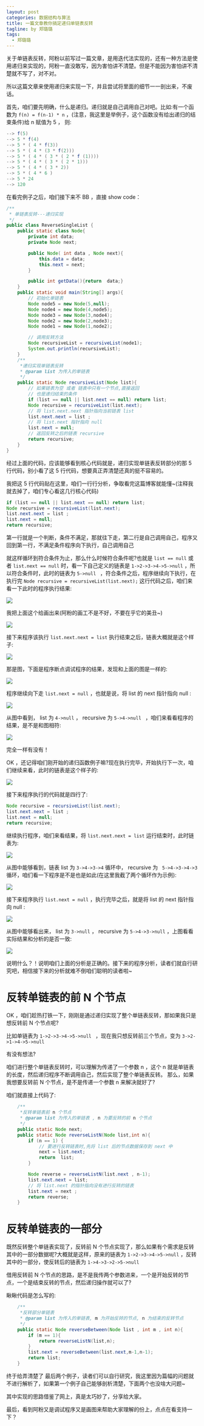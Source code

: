 ```yaml
---
layout: post
categories: 数据结构与算法
title: 一篇文章教你搞定递归单链表反转
tagline: by 郑璐璐
tags: 
  - 郑璐璐
---
```


关于单链表反转，阿粉以前写过一篇文章，是用迭代法实现的，还有一种方法是使用递归来实现的，阿粉一直没敢写，因为害怕讲不清楚。但是不能因为害怕讲不清楚就不写了，对不对。

所以这篇文章来使用递归来实现一下，并且尝试将里面的细节一一剖出来，不废话。

<!--more-->

首先，咱们要先明确，什么是递归。递归就是自己调用自己对吧。比如:有一个函数为 ` f(n) = f(n-1) * n ` ，(注意，我这里是举例子，这个函数没有给出递归的结束条件)给 n 赋值为 5 ， 则:

```java
--> f(5)
--> 5 * f(4)
--> 5 * ( 4 * f(3))
--> 5 * ( 4 * (3 * f(2)))
--> 5 * ( 4 * ( 3 * ( 2 * f (1))))
--> 5 * ( 4 * ( 3 * ( 2 * 1)))
--> 5 * ( 4 * ( 3 * 2))
--> 5 * ( 4 * 6 )
--> 5 * 24
--> 120
```

在看完例子之后，咱们接下来不 BB ，直接 show code：

```java
/**
 * 单链表反转---递归实现
 */
public class ReverseSingleList {
    public static class Node{
        private int data;
        private Node next;

        public Node( int data , Node next){
            this.data = data;
            this.next = next;
        }

        public int getData(){return  data;}
    }
    public static void main(String[] args){
        // 初始化单链表
        Node node5 = new Node(5,null);
        Node node4 = new Node(4,node5);
        Node node3 = new Node(3,node4);
        Node node2 = new Node(2,node3);
        Node node1 = new Node(1,node2);

        // 调用反转方法
        Node recursiveList = recursiveList(node1);
        System.out.println(recursiveList);
    }
    /**
     *递归实现单链表反转
     * @param list 为传入的单链表
     */
    public static Node recursiveList(Node list){
        // 如果链表为空 或者 链表中只有一个节点,直接返回
        // 也是递归结束的条件
        if (list == null || list.next == null) return list;
        Node recursive = recursiveList(list.next);
        // 将 list.next.next 指针指向当前链表 list
        list.next.next = list ;
        // 将 list.next 指针指向 null
        list.next = null;
        // 返回反转之后的链表 recursive
        return recursive;
    }
}

```

经过上面的代码，应该能够看到核心代码就是，递归实现单链表反转部分的那 5 行代码，别小看了这 5 行代码，想要真正弄清楚还真的挺不容易的。

我把这 5 行代码贴在这里，咱们一行行分析，争取看完这篇博客就能懂~(注释我就去掉了，咱们专心看这几行核心代码)

```java
if (list == null || list.next == null) return list;
Node recursive = recursiveList(list.next);
list.next.next = list ;
list.next = null;
return recursive;
```

第一行就是一个判断，条件不满足，那就往下走，第二行是自己调用自己，程序又回到第一行，不满足条件程序向下执行，自己调用自己

就这样循环到符合条件为止，那么什么时候符合条件呢?也就是 ` list == null ` 或者 ` list.next == null ` 时，看一下自己定义的链表是 ` 1->2->3->4->5->null ` ，所以符合条件时，此时的链表为 `5->null ` ，符合条件之后，程序继续向下执行，在执行完 ` Node recursive = recursiveList(list.next); ` 这行代码之后，咱们来看一下此时的程序执行结果:

![](http://www.justdojava.com/assets/images/2019/java/image-zll/DataStructures&Algorithms/recursiveOne.jpg)


我把上面这个给画出来(阿粉的画工不是不好，不要在乎它的美丑~)

![](http://www.justdojava.com/assets/images/2019/java/image-zll/DataStructures&Algorithms/recursiveTwo.jpg)

接下来程序该执行 ` list.next.next = list ` 执行结束之后，链表大概就是这个样子:

![](http://www.justdojava.com/assets/images/2019/java/image-zll/DataStructures&Algorithms/recursiveThree.jpg)

那是图，下面是程序断点调试程序的结果，发现和上面的图是一样的:

![](http://www.justdojava.com/assets/images/2019/java/image-zll/DataStructures&Algorithms/recursiveFour.jpg)

程序继续向下走 ` list.next = null ` ，也就是说，将 list 的 next 指针指向 null :

![](http://www.justdojava.com/assets/images/2019/java/image-zll/DataStructures&Algorithms/recursiveFive.jpg)

从图中看到， list 为 ` 4->null ` ， recursive 为 `5->4->null ` ，咱们来看看程序的结果，是不是和图相符:

![](http://www.justdojava.com/assets/images/2019/java/image-zll/DataStructures&Algorithms/recursiveSix.jpg)

完全一样有没有！

OK ，还记得咱们刚开始的递归函数例子嘛?现在执行完毕，开始执行下一次，咱们继续来看，此时的链表是这个样子的:

![](http://www.justdojava.com/assets/images/2019/java/image-zll/DataStructures&Algorithms/recursiveSeven.jpg)

接下来程序执行的代码就是四行了:

```java
Node recursive = recursiveList(list.next);
list.next.next = list ;
list.next = null;
return recursive;
```

继续执行程序，咱们来看结果，将 ` list.next.next = list ` 运行结束时，此时链表为:

![](http://www.justdojava.com/assets/images/2019/java/image-zll/DataStructures&Algorithms/recursiveEight.jpg)

从图中能够看到，链表 list 为 ` 3->4->3->4 ` 循环中， recursive 为 ` 5->4->3->4->3` 循环，咱们看一下程序是不是也是如此(在这里我截了两个循环作为示例):

![](http://www.justdojava.com/assets/images/2019/java/image-zll/DataStructures&Algorithms/recursiveNine.jpg)

接下来程序执行 ` list.next = null ` ，执行完毕之后，就是将 list 的 next 指针指向 null :

![](http://www.justdojava.com/assets/images/2019/java/image-zll/DataStructures&Algorithms/recursiveTen.jpg)
 
从图中能够看出来， list 为 ` 3->null ` ， recursive 为 ` 5->4->3->null ` ，上图看看实际结果和分析的是否一致:

![](http://www.justdojava.com/assets/images/2019/java/image-zll/DataStructures&Algorithms/recursiveEleven.jpg)
  
说明什么？！说明咱们上面的分析是正确的。接下来的程序分析，读者们就自行研究吧，相信接下来的分析就难不倒咱们聪明的读者啦~
 
# 反转单链表的前 N 个节点

OK ，咱们趁热打铁一下，刚刚是通过递归实现了整个单链表反转，那如果我只是想反转前 N 个节点呢?

比如单链表为 `1->2->3->4->5->null ` ，现在我只想反转前三个节点，变为 ` 3->2->1->4->5->null `

有没有想法?

咱们进行整个单链表反转时，可以理解为传递了一个参数 n ，这个 n 就是单链表的长度，然后递归程序不断调用自己，然后实现了整个单链表反转。
那么，如果我想要反转前 N 个节点，是不是传递一个参数 n 来解决就好了?

咱们就直接上代码了:

```java
    /**
     *反转单链表前 n 个节点
     * @param list 为传入的单链表 , n 为要反转的前 n 个节点
     */
    public static Node next;
    public static Node reverseListN(Node list,int n){
        if (n == 1) {
            // 要进行反转链表时,先将 list 后的节点数据保存到 next 中
            next = list.next;
            return  list;
        }

        Node reverse = reverseListN(list.next , n-1);
        list.next.next = list;
        // 将 list.next 的指针指向没有进行反转的链表
        list.next = next ;
        return reverse;
    }

```

# 反转单链表的一部分

既然反转整个单链表实现了，反转前 N 个节点实现了，那么如果有个需求是反转其中的一部分数据呢?大概就是这样，原来的链表为 ` 1->2->3->4->5->null ` ，反转其中的一部分，使反转后的链表为 ` 1->4->3->2->5->null `

借用反转前 N 个节点的思路，是不是我传两个参数进来，一个是开始反转的节点，一个是结束反转的节点，然后递归操作就可以了?

瞅瞅代码是怎么写的:

```java
    /**
     *反转部分单链表
     * @param list 为传入的单链表, m 为开始反转的节点, n 为结束的反转节点
     */
    public static Node reverseBetween(Node list , int m , int n){
        if (m == 1){
            return reverseListN(list,n);
        }
        list.next = reverseBetween(list.next,m-1,n-1);
        return list;
    }
```

终于给弄清楚了
最后两个例子，读者们可以自行研究，我这里因为篇幅的问题就不进行解析了，如果第一个例子自己能够剖析清楚，下面两个也没啥大问题~

其中实现的思路借鉴了网上，真是太巧妙了，分享给大家。

最后，看到阿粉又是调试程序又是画图来帮助大家理解的份上，点点在看支持一下？
